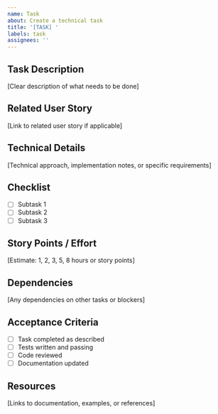 ```yaml
---
name: Task
about: Create a technical task
title: '[TASK] '
labels: task
assignees: ''
---
```


## Task Description

[Clear description of what needs to be done]

## Related User Story

[Link to related user story if applicable]

## Technical Details

[Technical approach, implementation notes, or specific requirements]

## Checklist

- [ ] Subtask 1
- [ ] Subtask 2
- [ ] Subtask 3

## Story Points / Effort

[Estimate: 1, 2, 3, 5, 8 hours or story points]

## Dependencies

[Any dependencies on other tasks or blockers]

## Acceptance Criteria

- [ ] Task completed as described
- [ ] Tests written and passing
- [ ] Code reviewed
- [ ] Documentation updated

## Resources

[Links to documentation, examples, or references]
